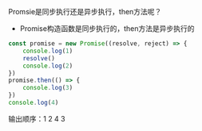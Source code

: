 Promsie是同步执行还是异步执行，then方法呢？

- Promise构造函数是同步执行的，then方法是异步执行的

```js
const promise = new Promise((resolve, reject) => {
    console.log(1)
    resolve()
    console.log(2)
})
promise.then(() => {
    console.log(3)
})
console.log(4)
```

输出顺序：1	2	4	3

